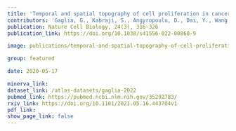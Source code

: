 ```yaml
---
title: 'Temporal and spatial topography of cell proliferation in cancer.'
contributors: 'Gaglia, G., Kabraji, S., Angyropoulu, D., Dai, Y., Wang, S., Bergholz, J., Coy, S., Lin, J.-R., ... Santagata, P. (2022).'
publication: Nature Cell Biology, 24(3), 316-326
publication_link: https://doi.org/10.1038/s41556-022-00860-9

image: publications/temporal-and-spatial-topography-of-cell-proliferation-in-cancer_v2.png

group: featured

date: 2020-05-17

minerva_link:
dataset_link: /atlas-datasets/gaglia-2022
pubmed_link: https://pubmed.ncbi.nlm.nih.gov/35292783/
rxiv_link: https://doi.org/10.1101/2021.05.16.443704v1
pdf_link:
show_page_link: false
---
```

